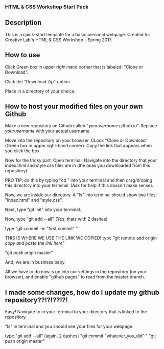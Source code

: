 ### HTML & CSS Workshop Start Pack

## Description

This is a quick-start template for a basic personal webpage.  Created for Creative Lab's HTML & CSS Workshop - Spring 2017.

## How to use

Click Green box in upper right-hand corner that is labeled: "Clone or Download".

Click the "Download Zip" option.

Place in a directory of your choice.

## How to host your modified files on your own Github

Make a new repository on Github called "*yourusername*.github.io".  Replace *yourusername* with your actual username.

Move into the repository on your browser.  CLock "Clone or Download" (Green box in upper right-hand corner).  Copy the link that appears when you click the box.

Now for the tricky part.  Open terminal.  Navigate into the directory that your index.thml and style.css files are in (the ones you downloaded from this repository).

PRO TIP: do this by typing "cd " into your terminal and then drag/droping this directory into your terminal.  (Ask for help if this doesn't make sense).

Now, we are inside our directory. A "ls" into terminal should show two files: "index.html" and "style.css".

Next, type "git init" into your terminal.

Now, type "git add --all" (Yes, thats with 2 dashes)

type "git commit -m "first commit" "

THIS IS WHERE WE USE THE LINK WE COPIED!
type "git remote add origin *copy and paste the link here*"

"git push origin master"

And, we are in business baby.

All we have to do now is go into our settings in the repository (on your browser), and enable "github pages" to read from the master branch.


## I made some changes, how do I update my github repository??!?!??!?!

Easy!  Navigate to in your terminal to your directory that is linked to the repository.

"ls" in terminal and you should see your files for your webpage.

type
"git add --all" (again, 2 dashes)
"git commit "whatever_you_did" "
"git push origin master"